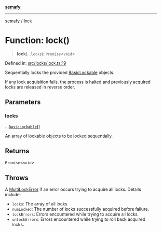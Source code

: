 [**semafy**](../README.md)

***

[semafy](../globals.md) / lock

# Function: lock()

> **lock**(...`locks`): `Promise`\<`void`\>

Defined in: [src/locks/lock.ts:19](https://github.com/havelessbemore/semafy/blob/b127757771d72c42d7cd66798069cb41033064d6/src/locks/lock.ts#L19)

Sequentially locks the provided [BasicLockable](../interfaces/BasicLockable.md) objects.

If any lock acquisition fails, the process is halted
and previously acquired locks are released in reverse order.

## Parameters

### locks

...[`BasicLockable`](../interfaces/BasicLockable.md)[]

An array of lockable objects to be locked sequentially.

## Returns

`Promise`\<`void`\>

## Throws

A [MultiLockError](../classes/MultiLockError.md) if an error occurs trying to acquire all
locks. Details include:
 - `locks`: The array of all locks.
 - `numLocked`: The number of locks successfully acquired before failure.
 - `lockErrors`: Errors encountered while trying to acquire all locks.
 - `unlockErrors`: Errors encountered while trying to roll back acquired locks.

